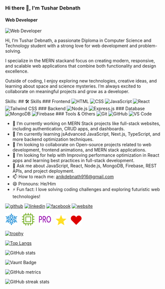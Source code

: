 ### Hi there 👋, I'm Tushar Debnath
#### Web Developer
![Web Developer](https://arturssmirnovs.github.io/github-profile-readme-generator/images/banner.png)

Hi, I’m Tushar Debnath, a passionate Diploma in Computer Science and Technology student with a strong love for web development and problem-solving.

I specialize in the MERN stackand focus on creating modern, responsive, and scalable web applications that combine both functionality and design excellence.

Outside of coding, I enjoy exploring new technologies, creative ideas, and learning about space and science mysteries. I’m always excited to collaborate on meaningful projects and grow as a developer.

Skills: ## 🛠 Skills  ### Frontend ![HTML](https://img.shields.io/badge/HTML5-E34F26?style=flat&logo=html5&logoColor=white) ![CSS](https://img.shields.io/badge/CSS3-1572B6?style=flat&logo=css3&logoColor=white) ![JavaScript](https://img.shields.io/badge/JavaScript-F7DF1E?style=flat&logo=javascript&logoColor=black) ![React](https://img.shields.io/badge/React-61DAFB?style=flat&logo=react&logoColor=black) ![Tailwind CSS](https://img.shields.io/badge/Tailwind_CSS-38B2AC?style=flat&logo=tailwind-css&logoColor=white)  ### Backend ![Node.js](https://img.shields.io/badge/Node.js-339933?style=flat&logo=node.js&logoColor=white) ![Express.js](https://img.shields.io/badge/Express.js-000000?style=flat&logo=express&logoColor=white)  ### Database ![MongoDB](https://img.shields.io/badge/MongoDB-47A248?style=flat&logo=mongodb&logoColor=white) ![Firebase](https://img.shields.io/badge/Firebase-FFCA28?style=flat&logo=firebase&logoColor=black)  ### Tools & Others ![Git](https://img.shields.io/badge/Git-F05032?style=flat&logo=git&logoColor=white) ![GitHub](https://img.shields.io/badge/GitHub-181717?style=flat&logo=github&logoColor=white) ![VS Code](https://img.shields.io/badge/VS_Code-007ACC?style=flat&logo=visual-studio-code&logoColor=white)

- 🔭 I’m currently working on MERN Stack projects like full-stack websites, including authentication, CRUD apps, and dashboards.   
- 🌱 I’m currently learning jsAdvanced JavaScript, Next.js, TypeScript, and more backend optimization techniques.   
- 👯 I’m looking to collaborate on Open-source projects related to web development, frontend animations, and MERN stack applications.   
- 🤔 I’m looking for help with Improving performance optimization in React apps and learning best practices in full-stack development.   
- 💬 Ask me about JavaScript, React, Node.js, MongoDB, Firebase, REST APIs, and project deployment.   
- 📫 How to reach me: anikdebnath916@gmail.com 
- 😄 Pronouns: He/Him   
- ⚡ Fun fact: I love solving coding challenges and exploring futuristic web technologies! 


[<img src='https://cdn.jsdelivr.net/npm/simple-icons@3.0.1/icons/github.svg' alt='github' height='40'>](https://github.com/https://github.com/Tushar3232)  [<img src='https://cdn.jsdelivr.net/npm/simple-icons@3.0.1/icons/linkedin.svg' alt='linkedin' height='40'>](https://www.linkedin.com/in/www.linkedin.com/in/tushar-debnath-267a58354/)  [<img src='https://cdn.jsdelivr.net/npm/simple-icons@3.0.1/icons/facebook.svg' alt='facebook' height='40'>](https://www.facebook.com/https://www.facebook.com/share/1Eot6decFV/)  [<img src='https://cdn.jsdelivr.net/npm/simple-icons@3.0.1/icons/icloud.svg' alt='website' height='40'>](https://chic-rugelach-160a88.netlify.app/)  

<a href='https://archiveprogram.github.com/'><img src='https://raw.githubusercontent.com/acervenky/animated-github-badges/master/assets/acbadge.gif' width='40' height='40'></a> <a href='https://docs.github.com/en/developers'><img src='https://raw.githubusercontent.com/acervenky/animated-github-badges/master/assets/devbadge.gif' width='40' height='40'></a> <a href='https://github.com/pricing'><img src='https://raw.githubusercontent.com/acervenky/animated-github-badges/master/assets/pro.gif' width='40' height='40'></a> <a href='https://stars.github.com/'><img src='https://raw.githubusercontent.com/acervenky/animated-github-badges/master/assets/starbadge.gif' width='35' height='35'></a> <a href='https://docs.github.com/en/github/supporting-the-open-source-community-with-github-sponsors'><img src='https://raw.githubusercontent.com/acervenky/animated-github-badges/master/assets/sponsorbadge.gif' width='35' height='35'></a> 

[![trophy](https://github-profile-trophy.vercel.app/?username=https://github.com/Tushar3232)](https://github.com/ryo-ma/github-profile-trophy)

[![Top Langs](https://github-readme-stats.vercel.app/api/top-langs/?username=https://github.com/Tushar3232)](https://github.com/anuraghazra/github-readme-stats)

![GitHub stats](https://github-readme-stats.vercel.app/api?username=https://github.com/Tushar3232&show_icons=true&count_private=true)  

![Vaunt Badge](https://api.vaunt.dev/v1/github/entities/https://github.com/Tushar3232/contributions?format=svg&private=true)  

![GitHub metrics](https://metrics.lecoq.io/https://github.com/Tushar3232)  

![GitHub streak stats](https://streak-stats.demolab.com/?user=https://github.com/Tushar3232)  

